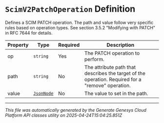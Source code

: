# `ScimV2PatchOperation` Definition

Defines a SCIM PATCH operation. The path and value follow very specific rules based on operation types. See section 3.5.2 "Modifying with PATCH" in RFC 7644 for details.

| Property | Type | Required | Description |
|----------|------|----------|-------------|
| op | `string` | Yes | The PATCH operation to perform. |
| path | `string` | No | The attribute path that describes the target of the operation. Required for a "remove" operation. |
| value | [`JsonNode`](jsonnode-definition.md) | No | The value to set in the path. |

---

*This file was automatically generated by the Generate Genesys Cloud Platform API classes utility on 2025-04-24T15:04:25.851Z*